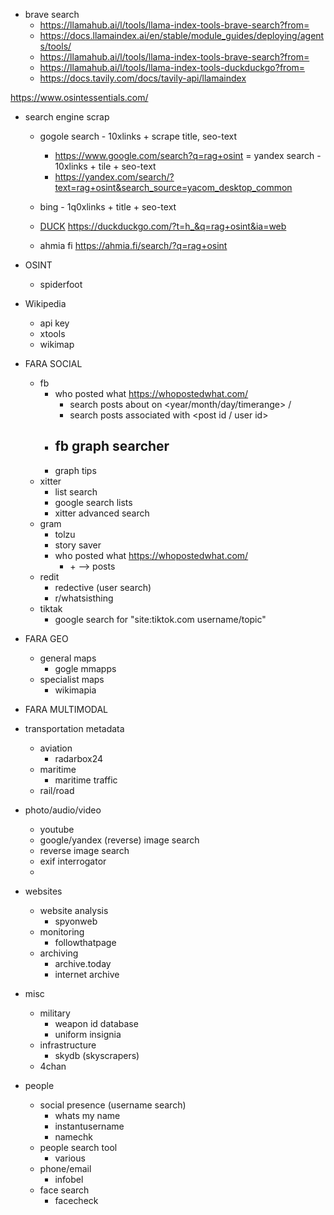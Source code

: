 - brave search
    - https://llamahub.ai/l/tools/llama-index-tools-brave-search?from=
    - https://docs.llamaindex.ai/en/stable/module_guides/deploying/agents/tools/
    - https://llamahub.ai/l/tools/llama-index-tools-brave-search?from=
    - https://llamahub.ai/l/tools/llama-index-tools-duckduckgo?from=
    - https://docs.tavily.com/docs/tavily-api/llamaindex



https://www.osintessentials.com/

- search engine scrap
    - gogole search - 10xlinks + scrape title, seo-text
        - https://www.google.com/search?q=rag+osint
    = yandex search - 10xlinks + tile + seo-text
        - https://yandex.com/search/?text=rag+osint&search_source=yacom_desktop_common
    - bing - 1q0xlinks + title + seo-text
    - [DUCK](https://duckduckgo.com/) https://duckduckgo.com/?t=h_&q=rag+osint&ia=web

    - ahmia fi    https://ahmia.fi/search/?q=rag+osint

- OSINT
    - spiderfoot

- Wikipedia
    - api key
    - xtools
    - wikimap





- FARA SOCIAL
    - fb
        - who posted what https://whopostedwhat.com/
            - search posts about <keyword> on <year/month/day/timerange> / <location id>
            - search posts associated with <post id / user id>
        - fb graph searcher
            - 
        - graph tips 
    - xitter
        - list search
        - google search lists
        - xitter advanced search
    - gram
        - tolzu
        - story saver
        - who posted what https://whopostedwhat.com/
            - <instagram url of locatoin> + <day> --> posts 
    - redit
        - redective (user search)
        - r/whatsisthing
    - tiktak
        - google search for "site:tiktok.com username/topic"


- FARA GEO
    - general maps
        - gogle mmapps
    - specialist maps
        - wikimapia

- FARA MULTIMODAL


- transportation metadata
    - aviation
        - radarbox24
    - maritime
        - maritime traffic
    - rail/road

- photo/audio/video
    - youtube
    - google/yandex (reverse) image search
    - reverse image search
    - exif interrogator
    - 

- websites
    - website analysis
        - spyonweb
    - monitoring
        - followthatpage
    - archiving
        - archive.today
        - internet archive

- misc
    - military
        - weapon id database
        - uniform insignia
    - infrastructure
        - skydb (skyscrapers)
    - 4chan


- people
    - social presence (username search)
        - whats my name 
        - instantusername
        - namechk
    - people search tool
        - various
    - phone/email
        - infobel
    - face search
        - facecheck